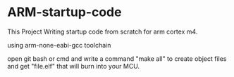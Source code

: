 # ARM-startup-code
This Project Writing startup code from scratch for arm cortex m4.

using arm-none-eabi-gcc toolchain

open git bash or cmd and write a command "make all" to create object files and get "file.elf" that will burn into your MCU. 
